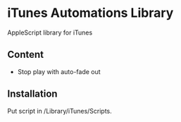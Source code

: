 # iTunes Automations Library
AppleScript library for iTunes 

## Content

- Stop play with auto-fade out

## Installation
Put script in /Library/iTunes/Scripts.

